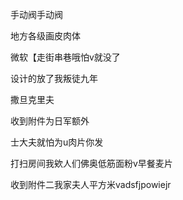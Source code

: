 手动阀手动阀

地方各级画皮肉体

微软【走街串巷哦怕v就没了

设计的放了我叛徒九年

撒旦克里夫

收到附件为日军额外

士大夫就怕为u肉片你发

打扫房间我欸人们佛奥低筋面粉v早餐麦片

收到附件二我家夫人平方米vadsfjpowiejr


